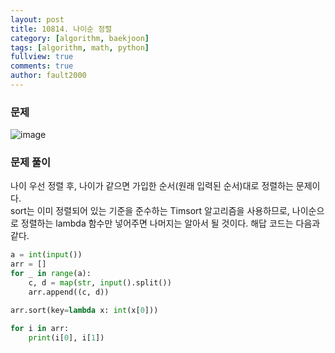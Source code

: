```yaml
---
layout: post
title: 10814. 나이순 정렬
category: [algorithm, baekjoon]
tags: [algorithm, math, python]
fullview: true
comments: true
author: fault2000
---
```

### 문제

![image](https://user-images.githubusercontent.com/73513005/151024439-82d818a6-3569-4398-8451-d2aefffedee8.png)

### 문제 풀이

나이 우선 정렬 후, 나이가 같으면 가입한 순서(원래 입력된 순서)대로 정렬하는 문제이다.  
sort는 이미 정렬되어 있는 기준을 준수하는 Timsort 알고리즘을 사용하므로, 나이순으로 정렬하는 lambda 함수만 넣어주면 나머지는 알아서 될 것이다. 해답 코드는 다음과 같다.

```python
a = int(input())
arr = []
for _ in range(a):
    c, d = map(str, input().split())
    arr.append((c, d))

arr.sort(key=lambda x: int(x[0]))

for i in arr:
    print(i[0], i[1])
```
